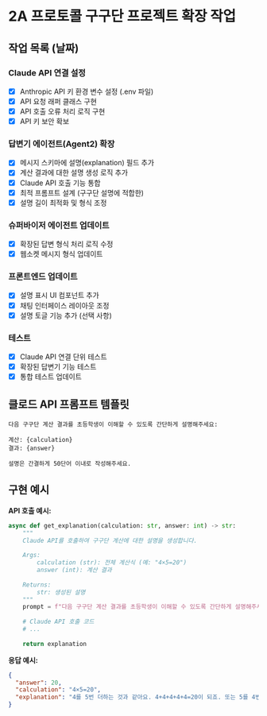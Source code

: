 # 2A 프로토콜 구구단 프로젝트 확장 작업

## 작업 목록 (날짜)

### Claude API 연결 설정
- [x] Anthropic API 키 환경 변수 설정 (.env 파일)
- [x] API 요청 래퍼 클래스 구현
- [x] API 호출 오류 처리 로직 구현
- [x] API 키 보안 확보

### 답변기 에이전트(Agent2) 확장
- [x] 메시지 스키마에 설명(explanation) 필드 추가
- [x] 계산 결과에 대한 설명 생성 로직 추가
- [x] Claude API 호출 기능 통합
- [x] 최적 프롬프트 설계 (구구단 설명에 적합한)
- [x] 설명 길이 최적화 및 형식 조정

### 슈퍼바이저 에이전트 업데이트
- [x] 확장된 답변 형식 처리 로직 수정
- [x] 웹소켓 메시지 형식 업데이트

### 프론트엔드 업데이트
- [x] 설명 표시 UI 컴포넌트 추가
- [x] 채팅 인터페이스 레이아웃 조정
- [x] 설명 토글 기능 추가 (선택 사항)

### 테스트
- [x] Claude API 연결 단위 테스트
- [x] 확장된 답변기 기능 테스트
- [x] 통합 테스트 업데이트

## 클로드 API 프롬프트 템플릿
```
다음 구구단 계산 결과를 초등학생이 이해할 수 있도록 간단하게 설명해주세요:

계산: {calculation}
결과: {answer}

설명은 간결하게 50단어 이내로 작성해주세요.
```

## 구현 예시
**API 호출 예시:**
```python
async def get_explanation(calculation: str, answer: int) -> str:
    """
    Claude API를 호출하여 구구단 계산에 대한 설명을 생성합니다.
    
    Args:
        calculation (str): 전체 계산식 (예: "4×5=20")
        answer (int): 계산 결과
        
    Returns:
        str: 생성된 설명
    """
    prompt = f"다음 구구단 계산 결과를 초등학생이 이해할 수 있도록 간단하게 설명해주세요:\n\n계산: {calculation}\n결과: {answer}\n\n설명은 간결하게 50단어 이내로 작성해주세요."
    
    # Claude API 호출 코드
    # ...
    
    return explanation
```

**응답 예시:**
```json
{
  "answer": 20,
  "calculation": "4×5=20",
  "explanation": "4를 5번 더하는 것과 같아요. 4+4+4+4+4=20이 되죠. 또는 5를 4번 더하는 것으로 생각할 수도 있어요. 5+5+5+5=20이 됩니다."
}
``` 